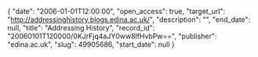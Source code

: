 {
  "date": "2006-01-01T12:00:00", 
  "open_access": true, 
  "target_url": "http://addressinghistory.blogs.edina.ac.uk/", 
  "description": "", 
  "end_date": null, 
  "title": "Addressing History", 
  "record_id": "20060101T120000/0KJrFjq4aJY0ww8lfHvbPw==", 
  "publisher": "edina.ac.uk", 
  "slug": 49905686, 
  "start_date": null
}

